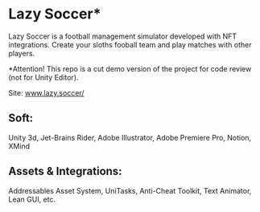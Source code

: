 # Lazy Soccer*
Lazy Soccer is a football management simulator developed with NFT integrations. 
Create your sloths fooball team and play matches with other players.

*Attention! This repo is a cut demo version of the project for code review (not for Unity Editor).

Site: www.lazy.soccer/

Soft:
---
Unity 3d, Jet-Brains Rider, Adobe Illustrator, Adobe Premiere Pro, Notion, XMind

Assets & Integrations:
---
Addressables Asset System, UniTasks, Anti-Cheat Toolkit,
Text Animator, Lean GUI, etc.
